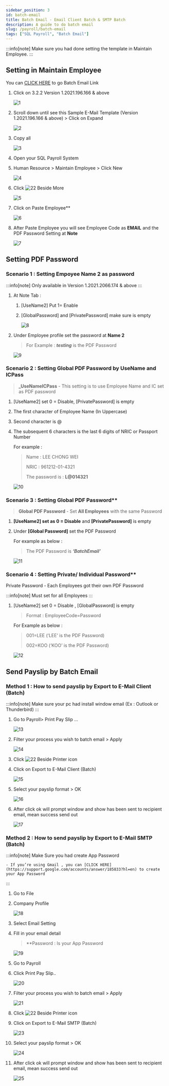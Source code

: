```yaml
---
sidebar_position: 3
id: batch-email
title: Batch Email - Email Client Batch & SMTP Batch
description: A guide to do batch email
slug: /payroll/batch-email
tags: ["SQL Payroll", "Batch Email"]
---
```


:::info[note]
Make sure you had done setting the template in Maintain Employee.
:::

## Setting in Maintain Employee

You can [CLICK HERE](https://wiki.sql.com.my/wiki/Fast_Report_-_E-Mail_Client_(Batch)_%26_E-Mail_(Native)#Version_1.2021.196.166_.26_above) to go Batch Email Link

1. Click on 3.2.2 Version 1.2021.196.166 & above

    ![1](/img/payroll/batch-email/1.png)

2. Scroll down until see this Sample E-Mail Template (Version 1.2021.196.166 & above) > Click on Expand

    ![2](/img/payroll/batch-email/2.png)

3. Copy all

    ![3](/img/payroll/batch-email/3.png)

4. Open your SQL Payroll System

5. Human Resource > Maintain Employee > Click New

    ![4](/img/payroll/batch-email/4.png)

6. Click ![22](/img/payroll/batch-email/22.png) Beside More

    ![5](/img/payroll/batch-email/5.png)

7. Click on Paste Employee**

    ![6](/img/payroll/batch-email/6.png)

8. After Paste Employee you will see Employee Code as **EMAIL** and the PDF Password Setting at **Note**

    ![7](/img/payroll/batch-email/7.png)

## Setting PDF Password

### Scenario 1 : Setting Empoyee Name 2 as password

:::info[note]
Only available in Version 1.2021.2066.174 & above
:::

1. At Note Tab :

     1. [UseName2] Put 1= Enable

     2. [GlobalPassword] and [PrivatePassword] make sure is empty

        ![8](/img/payroll/batch-email/8.png)

2. Under Employee profile set the password at **Name 2**

     >For Example : ***testing*** is the PDF Password

    ![9](/img/payroll/batch-email/9.png)

### Scenario 2 :  Setting Global PDF Password by UseName and ICPass

>**_UseNameICPass** - This setting is to use Employee Name and IC set as PDF password

1. [UseName2] set 0 = Disable, [PrivatePassword] is empty

2. The first character of Employee Name (In Uppercase)

3. Second character is @

4. The subsequent 6 characters is the last 6 digits of NRIC or Passport Number

    For example :
    >Name : LEE CHONG WEI
    >
    >NRIC : 961212-01-4321
    >
    >The password is : **L@014321**

    ![10](/img/payroll/batch-email/10.png)

### Scenario 3 : Setting Global PDF Password**

>**Global PDF Password** - Set **All Employees** with the same Password

1. **[UseName2] set as 0 = Disable** and **[PrivatePassword]** is empty

2. Under **[Global Password]** set the PDF Password

    For example as below :
    >The PDF Password is ***‘BatchEmail’***

    ![11](/img/payroll/batch-email/11.png)

### Scenario 4 : Setting Private/ Individual Password**

Private Password - Each Employees got their own PDF Password

:::info[note]
Must set for all Employees
:::

1. [UseName2] set 0 = Disable , [GlobalPassword] is empty

    >Format : EmployeeCode=Password

    For Example as below :
    >001=LEE (‘LEE’ is the PDF Password)
    >
    >002=KOO (‘KOO’ is the PDF Password)

    ![12](/img/payroll/batch-email/12.png)

## Send Payslip by Batch Email

### Method 1 : How to send payslip by Export to E-Mail Client (Batch)

:::info[note]
Make sure your pc had install window email (Ex : Outlook or Thunderbird)
:::

1. Go to Payroll> Print Pay Slip ...

    ![13](/img/payroll/batch-email/13.png)

2. Filter your process you wish to batch email > Apply

    ![14](/img/payroll/batch-email/14.png)

3. Click ![22](/img/payroll/batch-email/22.png) Beside Printer icon

4. Click on Export to E-Mail Client (Batch)

    ![15](/img/payroll/batch-email/15.png)

5. Select your payslip format > OK

    ![16](/img/payroll/batch-email/16.png)

6. After click ok will prompt window and show has been sent to recipient email, mean success send out

    ![17](/img/payroll/batch-email/17.png)

### Method 2 : How to send payslip by Export to E-Mail SMTP (Batch)

:::info[note]
    Make Sure you had create App Password

    - If you’re using Gmail , you can [CLICK HERE](https://support.google.com/accounts/answer/185833?hl=en) to create your App Password
:::

1. Go to File

2. Company Profile

    ![18](/img/payroll/batch-email/18.png)

3. Select Email Setting

4. Fill in your email detail
    >**Password : Is your App Password

    ![19](/img/payroll/batch-email/19.png)

5. Go to Payroll

6. Click Print Pay Slip..

    ![20](/img/payroll/batch-email/20.png)

7. Filter your process you wish to batch email > Apply

    ![21](/img/payroll/batch-email/21.png)

8. Click ![22](/img/payroll/batch-email/22.png) Beside Printer icon

9. Click on Export to E-Mail SMTP (Batch)

    ![23](/img/payroll/batch-email/23.png)

10. Select your payslip format > OK

    ![24](/img/payroll/batch-email/24.png)

11. After click ok will prompt window and show has been sent to recipient email, mean success send out

    ![25](/img/payroll/batch-email/25.png)
